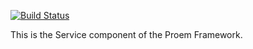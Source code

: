 [![Build Status](https://secure.travis-ci.org/proem-components/service.png)](http://travis-ci.org/proem-components/service)

This is the Service component of the Proem Framework.
